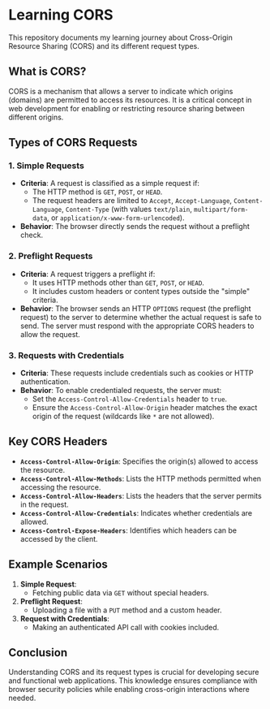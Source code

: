 # Learning CORS

This repository documents my learning journey about Cross-Origin Resource Sharing (CORS) and its different request types.

## What is CORS?
CORS is a mechanism that allows a server to indicate which origins (domains) are permitted to access its resources. It is a critical concept in web development for enabling or restricting resource sharing between different origins.

## Types of CORS Requests

### 1. Simple Requests
- **Criteria**: A request is classified as a simple request if:
  - The HTTP method is `GET`, `POST`, or `HEAD`.
  - The request headers are limited to `Accept`, `Accept-Language`, `Content-Language`, `Content-Type` (with values `text/plain`, `multipart/form-data`, or `application/x-www-form-urlencoded`).
- **Behavior**: The browser directly sends the request without a preflight check.

### 2. Preflight Requests
- **Criteria**: A request triggers a preflight if:
  - It uses HTTP methods other than `GET`, `POST`, or `HEAD`.
  - It includes custom headers or content types outside the "simple" criteria.
- **Behavior**: The browser sends an HTTP `OPTIONS` request (the preflight request) to the server to determine whether the actual request is safe to send. The server must respond with the appropriate CORS headers to allow the request.

### 3. Requests with Credentials
- **Criteria**: These requests include credentials such as cookies or HTTP authentication.
- **Behavior**: To enable credentialed requests, the server must:
  - Set the `Access-Control-Allow-Credentials` header to `true`.
  - Ensure the `Access-Control-Allow-Origin` header matches the exact origin of the request (wildcards like `*` are not allowed).

## Key CORS Headers
- **`Access-Control-Allow-Origin`**: Specifies the origin(s) allowed to access the resource.
- **`Access-Control-Allow-Methods`**: Lists the HTTP methods permitted when accessing the resource.
- **`Access-Control-Allow-Headers`**: Lists the headers that the server permits in the request.
- **`Access-Control-Allow-Credentials`**: Indicates whether credentials are allowed.
- **`Access-Control-Expose-Headers`**: Identifies which headers can be accessed by the client.

## Example Scenarios
1. **Simple Request**:
   - Fetching public data via `GET` without special headers.
2. **Preflight Request**:
   - Uploading a file with a `PUT` method and a custom header.
3. **Request with Credentials**:
   - Making an authenticated API call with cookies included.

## Conclusion
Understanding CORS and its request types is crucial for developing secure and functional web applications. This knowledge ensures compliance with browser security policies while enabling cross-origin interactions where needed.

